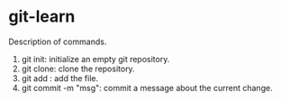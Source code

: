 # git-learn

Description of commands.

1. git init: initialize an empty git repository.  
2. git clone: clone the repository.
3. git add <file>: add the file.
4. git commit -m "msg": commit a message about the current change.